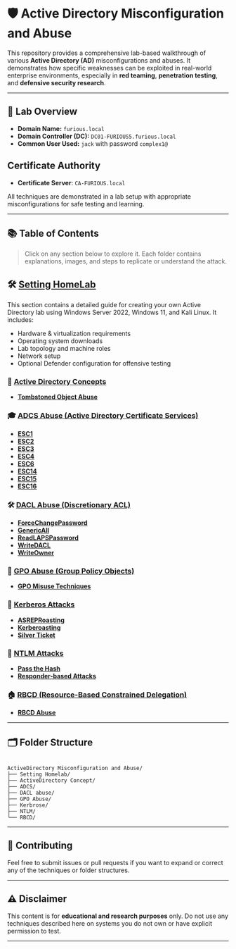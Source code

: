 # 🛡️ Active Directory Misconfiguration and Abuse

This repository provides a comprehensive lab-based walkthrough of various **Active Directory (AD)** misconfigurations and abuses. It demonstrates how specific weaknesses can be exploited in real-world enterprise environments, especially in **red teaming**, **penetration testing**, and **defensive security research**.

---

## 🏁 Lab Overview

- **Domain Name:** `furious.local`
- **Domain Controller (DC):** `DC01-FURIOUS5.furious.local`
- **Common User Used:** `jack` with password `complex1@`

##  Certificate Authority

- **Certificate Server**: `CA-FURIOUS.local`

All techniques are demonstrated in a lab setup with appropriate misconfigurations for safe testing and learning.

---

## 📚 Table of Contents

> Click on any section below to explore it. Each folder contains explanations, images, and steps to replicate or understand the attack.

## 🛠️ [Setting HomeLab](./Setting%20Homelab)

This section contains a detailed guide for creating your own Active Directory lab using Windows Server 2022, Windows 11, and Kali Linux. It includes:

- Hardware & virtualization requirements
- Operating system downloads
- Lab topology and machine roles
- Network setup
- Optional Defender configuration for offensive testing

### 🔐 [Active Directory Concepts](./ActiveDirectory%20Concept/TomeStoned)
- **[Tombstoned Object Abuse](./ActiveDirectory%20Concept/TomeStoned)**

### 🎓 [ADCS Abuse (Active Directory Certificate Services)](./ADCS)
- **[ESC1](./ADCS/ADCS-ESC1)**
- **[ESC2](./ADCS/ADCS-ESC2)**
- **[ESC3](./ADCS/ADCS-ESC3)**
- **[ESC4](./ADCS/ADCS-ESC4)**
- **[ESC6](./ADCS/ADCS-ESC6)**
- **[ESC14](./ADCS/ADCS-ESC14)**
- **[ESC15](./ADCS/ADCS-ESC15)**
- **[ESC16](./ADCS/ADCS-ESC16)**

### 🛠️ [DACL Abuse (Discretionary ACL)](./DACL%20abuse)
- **[ForceChangePassword](./DACL%20abuse/ForceChangePassword)**
- **[GenericAll](./DACL%20abuse/GenericAll)**
- **[ReadLAPSPassword](./DACL%20abuse/ReadLAPSPassword)**
- **[WriteDACL](./DACL%20abuse/WriteDACL)**
- **[WriteOwner](./DACL%20abuse/WriteOwner)**

### 🧠 [GPO Abuse (Group Policy Objects)](./GPO%20Abuse)
- **[GPO Misuse Techniques](./GPO%20Abuse)**

### 🦸 [Kerberos Attacks](./Kerbrose)
- **[ASREPRoasting](./Kerbrose/ASREProasting)**
- **[Kerberoasting](./Kerbrose/Kerbroasting)**
- **[Silver Ticket](./Kerbrose/SilverTicket)**

### 🔄 [NTLM Attacks](./NTLM)
- **[Pass the Hash](./NTLM/PassTheHash)**
- **[Responder-based Attacks](./NTLM/Responder)**

### 🏠 [RBCD (Resource-Based Constrained Delegation)](./RBCD)
- **[RBCD Abuse](./RBCD)**


---

## 🗂️ Folder Structure

```

ActiveDirectory Misconfiguration and Abuse/
├── Setting Homelab/
├── ActiveDirectory Concept/
├── ADCS/
├── DACL abuse/
├── GPO Abuse/
├── Kerbrose/
├── NTLM/
└── RBCD/

```

---

## 🤝 Contributing

Feel free to submit issues or pull requests if you want to expand or correct any of the techniques or folder structures.

---

## ⚠️ Disclaimer

This content is for **educational and research purposes** only. Do not use any techniques described here on systems you do not own or have explicit permission to test.

---


